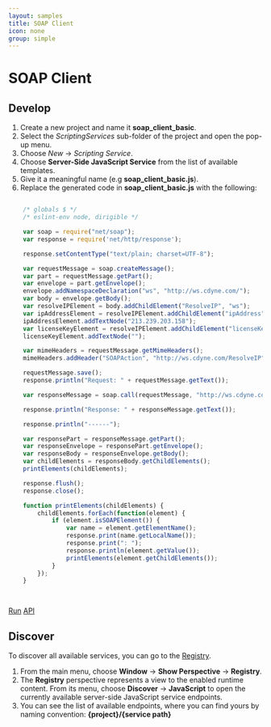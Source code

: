 ```yaml
---
layout: samples
title: SOAP Client
icon: none
group: simple
---
```


SOAP Client
===

Develop
--

1. Create a new project and name it **soap_client_basic**.
2. Select the *ScriptingServices* sub-folder of the project and open the pop-up menu.
3. Choose *New* -> *Scripting Service*.
4. Choose **Server-Side JavaScript Service** from the list of available templates.
5. Give it a meaningful name (e.g **soap_client_basic.js**).
6. Replace the generated code in **soap_client_basic.js** with the following:

```javascript

	/* globals $ */
	/* eslint-env node, dirigible */

	var soap = require("net/soap");
	var response = require('net/http/response');

	response.setContentType("text/plain; charset=UTF-8");

	var requestMessage = soap.createMessage();
	var part = requestMessage.getPart();
	var envelope = part.getEnvelope();
	envelope.addNamespaceDeclaration("ws", "http://ws.cdyne.com/");
	var body = envelope.getBody();
	var resolveIPElement = body.addChildElement("ResolveIP", "ws");
	var ipAddressElement = resolveIPElement.addChildElement("ipAddress", "ws");
	ipAddressElement.addTextNode("213.239.203.158");
	var licenseKeyElement = resolveIPElement.addChildElement("licenseKey", "ws");
	licenseKeyElement.addTextNode("");

	var mimeHeaders = requestMessage.getMimeHeaders();
	mimeHeaders.addHeader("SOAPAction", "http://ws.cdyne.com/ResolveIP");

	requestMessage.save();
	response.println("Request: " + requestMessage.getText());

	var responseMessage = soap.call(requestMessage, "http://ws.cdyne.com/ip2geo/ip2geo.asmx");

	response.println("Response: " + responseMessage.getText());

	response.println("------");

	var responsePart = responseMessage.getPart();
	var responseEnvelope = responsePart.getEnvelope();
	var responseBody = responseEnvelope.getBody();
	var childElements = responseBody.getChildElements();
	printElements(childElements);

	response.flush();
	response.close();

	function printElements(childElements) {
		childElements.forEach(function(element) {
			if (element.isSOAPElement()) {
				var name = element.getElementName();
				response.print(name.getLocalName());
				response.print(": ");
				response.println(element.getValue());
				printElements(element.getChildElements());
			}
		});
	}

	
```

<div class="btn-toolbar pull-right">
	<a class="btn btn-warning" href="http://dirigible.eclipse.org/services/ui/anonymous.html?git=https://github.com/dirigiblelabs/sample_net_soap_soap_client_basic.git">Run</a>
	<a class="btn btn-info" href="http://www.dirigible.io/api/soap.html">API</a>
</div>

Discover
--
To discover all available services, you can go to the [Registry](../help/registry.html).

1. From the main menu, choose **Window** -> **Show Perspective** -> **Registry**.
2. The **Registry** perspective represents a view to the enabled runtime content. From its menu, choose **Discover** -> **JavaScript** to open the currently available server-side JavaScript service endpoints.
3. You can see the list of available endpoints, where you can find yours by naming convention: **{project}/{service path}**
